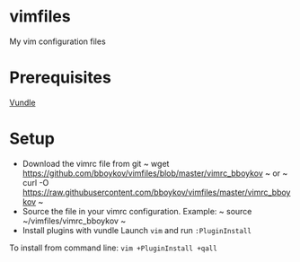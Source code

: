# vimfiles
My vim configuration files

# Prerequisites
[Vundle](https://github.com/VundleVim/Vundle.vim)

# Setup
- Download the vimrc file from git
~
wget https://github.com/bboykov/vimfiles/blob/master/vimrc_bboykov
~
or
~
curl -O https://raw.githubusercontent.com/bboykov/vimfiles/master/vimrc_bboykov
~
- Source the file in your vimrc configuration. Example:
~
source ~/vimfiles/vimrc_bboykov
~
- Install plugins with vundle
Launch `vim` and run `:PluginInstall`

To install from command line: `vim +PluginInstall +qall`



